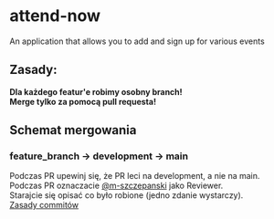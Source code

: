 # attend-now
An application that allows you to add and sign up for various events

## Zasady:
<b>Dla każdego featur'e robimy osobny branch!</b><br>
<b>Merge tylko za pomocą pull requesta!</b>

## Schemat mergowania
### feature_branch -> development -> main
Podczas PR upewinj się, że PR leci na development, a nie na main. <br>
Podczas PR oznaczacie [@m-szczepanski](https://www.github.com/m-szczepanski) jako Reviewer.<br>
Starajcie się opisać co było robione (jedno zdanie wystarczy).<br>
[Zasady commitów](https://www.conventionalcommits.org/en/v1.0.0/)
